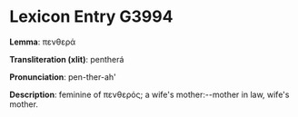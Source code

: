# Lexicon Entry G3994

**Lemma**: πενθερά

**Transliteration (xlit)**: pentherá

**Pronunciation**: pen-ther-ah'

**Description**:
feminine of πενθερός; a wife's mother:--mother in law, wife's mother.
